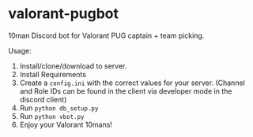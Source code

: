 # valorant-pugbot
10man Discord bot for Valorant PUG captain + team picking.

Usage:
1) Install/clone/download to server.
2) Install Requirements
3) Create a `config.ini` with the correct values for your server. (Channel and Role IDs can be found in the client via developer mode in the discord client)
4) Run `python db_setup.py`
5) Run `python vbot.py`
6) Enjoy your Valorant 10mans!
